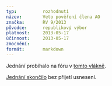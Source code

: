 ```yaml
---
typ:          rozhodnutí
název:        Veto pověření člena AO
značka:       RV 9/2013
původce:      republikový výbor
platnost:     2013-05-17
účinnost:     2013-05-17
zmocnění:     
formát:       markdown
---
```


Jednání probíhalo na fóru v [tomto vlákně](https://forum.pirati.cz/republikovy-vybor-f248/rv-9-2013-veto-povereni-clena-ao-t16252.html).

[Jednání skončilo](https://forum.pirati.cz/republikovy-vybor-f248/rv-9-2013-veto-povereni-clena-ao-t16252-60.html#p213475) bez přijetí usnesení.
